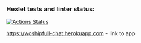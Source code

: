 ### Hexlet tests and linter status:
[![Actions Status](https://github.com/Woshipfull/frontend-project-12/workflows/hexlet-check/badge.svg)](https://github.com/Woshipfull/frontend-project-12/actions)

https://woshipfull-chat.herokuapp.com - link to app